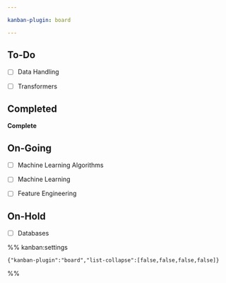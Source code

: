 ```yaml
---

kanban-plugin: board

---
```


## To-Do

- [ ] Data Handling
- [ ] Transformers


## Completed

**Complete**


## On-Going

- [ ] Machine Learning Algorithms
- [ ] Machine Learning
- [ ] Feature Engineering


## On-Hold

- [ ] Databases




%% kanban:settings
```
{"kanban-plugin":"board","list-collapse":[false,false,false,false]}
```
%%